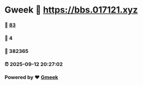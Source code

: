 # Gweek :link: https://bbs.017121.xyz 
### :page_facing_up: [83](https://bbs.017121.xyz/tag.html) 
### :speech_balloon: 4 
### :hibiscus: 382365 
### :alarm_clock: 2025-09-12 20:27:02 
### Powered by :heart: [Gmeek](https://github.com/Meekdai/Gmeek)
